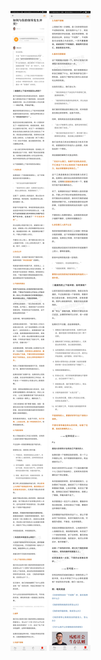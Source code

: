 ![](../../images/2017年08月/GX0809如何与你的领导发生冲突？.jpg)
![](../../images/2017年08月/GX0809如何与你的领导发生冲突？2.jpg)
